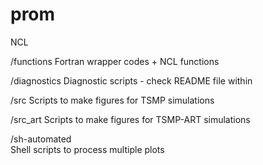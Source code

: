 # prom
NCL

/functions
Fortran wrapper codes + NCL functions

/diagnostics
Diagnostic scripts - check README file within

/src
Scripts to make figures for TSMP simulations

/src_art
Scripts to make figures for TSMP-ART simulations

/sh-automated  
Shell scripts to process multiple plots



